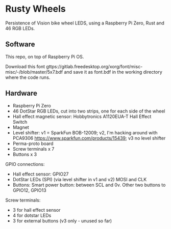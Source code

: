 Rusty Wheels
============

Persistence of Vision bike wheel LEDS, using a Raspberry Pi Zero, Rust and 46
RGB LEDs.

Software
--------

This repo, on top of Raspberry Pi OS.

Download this font
gttps://gitlab.freedesktop.org/xorg/font/misc-misc/-/blob/master/5x7.bdf and
save it as font.bdf in the working directory where the code runs.

Hardware
--------

* Raspberry Pi Zero
* 46 DotStar RGB LEDs, cut into two strips, one for each side of the wheel
* Hall effect magnetic sensor: Hobbytronics A1120EUA-T Hall Effect Switch
* Magnet
* Level shifter: v1 = SparkFun BOB-12009; v2, I'm hacking around with
  PCA9306 https://www.sparkfun.com/products/15439; v3 no level shifter
* Perma-proto board
* Screw terminals x 7
* Buttons x 3

GPIO connections:

* Hall effect sensor: GPIO27
* DotStar LEDs (SPI) (via level shifter in v1 and v2) MOSI and CLK
* Buttons: Smart power button: between SCL and 0v. Other two buttons to GPIO12,
  GPIO13

Screw terminals:

* 3 for hall effect sensor
* 4 for dotstar LEDs
* 3 for external buttons (v3 only - unused so far)
